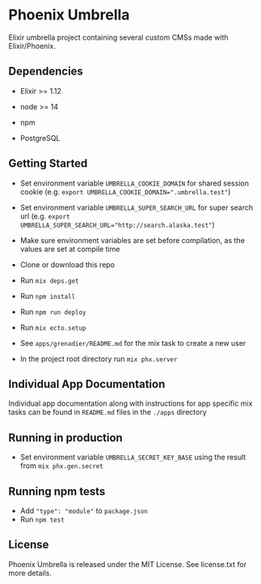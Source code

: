 # Phoenix Umbrella

Elixir umbrella project containing several custom CMSs made with Elixir/Phoenix.

## Dependencies

* Elixir >= 1.12

* node >= 14

* npm

* PostgreSQL

## Getting Started

* Set environment variable `UMBRELLA_COOKIE_DOMAIN` for shared session cookie (e.g. `export UMBRELLA_COOKIE_DOMAIN=".umbrella.test"`)

* Set environment variable `UMBRELLA_SUPER_SEARCH_URL` for super search url (e.g. `export UMBRELLA_SUPER_SEARCH_URL="http://search.alaska.test"`)

* Make sure environment variables are set before compilation, as the values are set at compile time

* Clone or download this repo

* Run `mix deps.get`

* Run `npm install`

* Run `npm run deploy`

* Run `mix ecto.setup`

* See `apps/grenadier/README.md` for the mix task to create a new user

* In the project root directory run `mix phx.server`

## Individual App Documentation

Individual app documentation along with instructions for app specific mix tasks can be found in `README.md` files in the `./apps` directory

## Running in production

* Set environment variable `UMBRELLA_SECRET_KEY_BASE` using the result from `mix phx.gen.secret`

## Running npm tests

* Add `"type": "module"` to `package.json`
* Run `npm test`

## License

Phoenix Umbrella is released under the MIT License. See license.txt for more details.